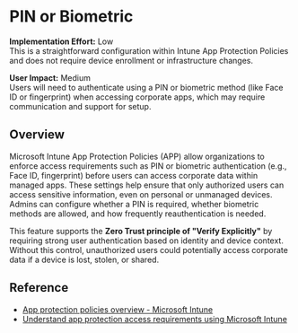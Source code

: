 # PIN or Biometric

**Implementation Effort:** Low  
This is a straightforward configuration within Intune App Protection Policies and does not require device enrollment or infrastructure changes.

**User Impact:** Medium  
Users will need to authenticate using a PIN or biometric method (like Face ID or fingerprint) when accessing corporate apps, which may require communication and support for setup.

## Overview

Microsoft Intune App Protection Policies (APP) allow organizations to enforce access requirements such as PIN or biometric authentication (e.g., Face ID, fingerprint) before users can access corporate data within managed apps. These settings help ensure that only authorized users can access sensitive information, even on personal or unmanaged devices. Admins can configure whether a PIN is required, whether biometric methods are allowed, and how frequently reauthentication is needed.

This feature supports the **Zero Trust principle of "Verify Explicitly"** by requiring strong user authentication based on identity and device context. Without this control, unauthorized users could potentially access corporate data if a device is lost, stolen, or shared.

## Reference

- [App protection policies overview - Microsoft Intune](https://learn.microsoft.com/en-us/intune/intune-service/apps/app-protection-policy)
- [Understand app protection access requirements using Microsoft Intune](https://learn.microsoft.com/en-us/microsoft-365/solutions/apps-protect-access-requirements?view=o365-worldwide)
